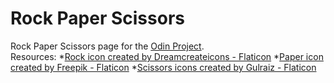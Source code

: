 # Rock Paper Scissors
Rock Paper Scissors page for the [Odin Project](https://www.theodinproject.com/lessons/foundations-rock-paper-scissors).<br>
Resources:
*[Rock icon created by Dreamcreateicons - Flaticon](https://www.flaticon.com/free-icons/rocks)
*[Paper icon created by Freepik - Flaticon](https://www.flaticon.com/free-icons/paper)
*[Scissors icons created by Gulraiz - Flaticon](https://www.flaticon.com/free-icons/scissors)